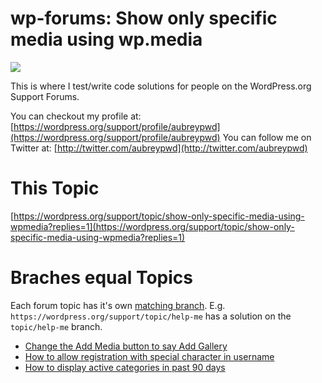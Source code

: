 # wp-forums: Show only specific media using wp.media

![](http://assets.fontsinuse.com/static/use-media-items/7/6289/full-602x104/56701d47/wp-header-logo-2x.png?resolution=0)

This is where I test/write code solutions for people on the WordPress.org
Support Forums.

You can checkout my profile at: [https://wordpress.org/support/profile/aubreypwd](https://wordpress.org/support/profile/aubreypwd)
You can follow me on Twitter at: [http://twitter.com/aubreypwd](http://twitter.com/aubreypwd)

# This Topic

[https://wordpress.org/support/topic/show-only-specific-media-using-wpmedia?replies=1](https://wordpress.org/support/topic/show-only-specific-media-using-wpmedia?replies=1)

# Braches equal Topics

Each forum topic has it's own [matching branch](https://github.com/aubreypwd/wp-forums/branches). E.g.
`https://wordpress.org/support/topic/help-me` has a solution on
the `topic/help-me` branch.

* [Change the Add Media button to say Add Gallery](https://github.com/aubreypwd/wp-forums/tree/topic/always-using-gallery-instead-of-single-media)
* [How to allow registration with special character in username](https://github.com/aubreypwd/wp-forums/tree/topic/username-with-quote-cant-login)
* [How to display active categories in past 90 days](https://github.com/aubreypwd/wp-forums/tree/topic/custom-taxonomies-widget)
